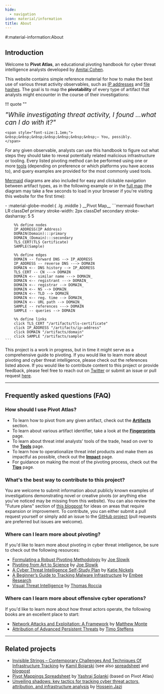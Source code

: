 ```yaml
---
hide:
  - navigation
icon: material/information
title: About
---
```


#:material-information:About

## Introduction

Welcome to **Pivot Atlas**, an educational pivoting handbook for cyber threat intelligence analysts developed by [Amitai Cohen](https://twitter.com/AmitaiCo).

This website contains simple reference material for how to make the best use of various threat activity observables, such as [IP addresses](/artifacts/ip-address) and [file hashes](/fingerprints#file-hash). The goal is to map the **pivotability** of every type of artifact that analysts might encounter in the course of their investigations:

!!! quote ""
    <div class="word-flip">
		<span style="font-size:1.5em;font-style: italic;" id="word">"While investigating threat activity, I found </span>
		<span id="dynamic-word-container">
			<span style="font-size:1.5em;font-style: italic;" id="indefinite-article"></span>
			<span style="font-size:1.5em;" id="dynamic-word" class="animated-word"></span>
		</span>
		<span id="word-list" style="display: none;">
			domain,IP address,sample,file hash,certificate,user agent
		</span>
		<span style="font-size:1.5em;font-style: italic;">...what can I do with it?"</span>
	</div>
	
	<span style="font-size:1.1em;">
	&nbsp;&nbsp;&nbsp;&nbsp;&nbsp;&nbsp;&nbsp;— You, possibly.
	</span>

For any given observable, analysts can use this handbook to figure out what steps they should take to reveal potentially related malicious infrastructure or tooling. Every listed pivoting method can be performed using one or more [tools](/tools) (depending on preference or which platforms you have access to), and query examples are provided for the most commonly used tools.

[Mermaid](https://mermaid.js.org/) diagrams are also included for easy and clickable navigation between artifact types, as in the following example or in the [full map](/map) (the diagram may take a few seconds to load in your browser if you're visiting this website for the first time):

<div class="grid cards" markdown>
-   :material-globe-model:{ .lg .middle } __Pivot Map__
	```mermaid
	flowchart LR
		classDef primary stroke-width: 2px
		classDef secondary stroke-dasharray: 5 5
		
		%% define nodes
		IP_ADDRESS(IP Address)
		DOMAIN(Domain):::primary
		DOMAIN_(Domain):::secondary
		TLS_CERT(TLS Certificate)
		SAMPLE(Sample)
		
		%% define edges
		DOMAIN -- forward DNS --> IP_ADDRESS
		IP_ADDRESS -- reverse DNS ---> DOMAIN
		DOMAIN <-- DNS history --> IP_ADDRESS
		TLS_CERT -- CN ---> DOMAIN
		DOMAIN <-- similar name ---> DOMAIN_
		DOMAIN <-- registrant ---> DOMAIN_
		DOMAIN <-- registrar --> DOMAIN_
		DOMAIN <-- NS --> DOMAIN_
		DOMAIN <-- TLD --> DOMAIN_
		DOMAIN <-- reg. time --> DOMAIN_
		DOMAIN <-- URL path --> DOMAIN_
		SAMPLE -- references ---> DOMAIN
		SAMPLE -- queries --> DOMAIN
		
		%% define links
		click TLS_CERT "/artifacts/tls-certificate"
		click IP_ADDRESS "/artifacts/ip-address"
		click DOMAIN "/artifacts/domain"
		click SAMPLE "/artifacts/sample"
	```
</div>

This project is a work in progress, but in time it might serve as a comprehensive guide to pivoting. If you would like to learn more about pivoting and cyber threat intelligence, please check out the references listed above. If you would like to contribute content to this project or provide feedback, please feel free to reach out on [Twitter](https://twitter.com/AmitaiCo) or submit an issue or pull request [here](https://github.com/korniko98/pivot-atlas).

---

## Frequently asked questions (FAQ)

### How should I use Pivot Atlas?
* To learn how to pivot from any given artifact, check out the **[Artifacts](/artifacts)** section.
* To learn about various artifact identifier, take a look at the **[Fingerprints](/fingerprints)** page.
* To learn about threat intel analysts' tools of the trade, head on over to the **[Tools](/tools)** page.
* To learn how to operationalize threat intel products and make them as impactful as possible, check out the **[Impact](/impact)** page.
* For guidance on making the most of the pivoting process, check out the **[Tips](/tips)** page.

### What's the best way to contribute to this project?
You are welcome to submit information about publicly known examples of investigations demonstrating novel or creative pivots (or anything else you've noticed may be missing from this website). You can also review the "Future plans" section of [this blogpost](/updates/2024/06/07/hello-world/) for ideas on areas that require expansion or improvement. To contribute, you can either submit a pull request yourself or simply add an issue to the [GitHub project](https://github.com/korniko98/pivot-atlas/issues/new) (pull requests are preferred but issues are welcome).

### Where can I learn more about pivoting?
If you'd like to learn more about pivoting in cyber threat intelligence, be sure to check out the following resources:

* [Formulating a Robust Pivoting Methodology](https://pylos.co/wp-content/uploads/2021/02/pivoting.pdf) by [Joe Slowik](https://twitter.com/jfslowik)
* [Pivoting from Art to Science](https://www.youtube.com/watch?v=IhUJH_mgVVk) by [Joe Slowik](https://twitter.com/jfslowik)
* [A Cyber Threat Intelligence Self-Study Plan](https://medium.com/katies-five-cents/a-cyber-threat-intelligence-self-study-plan-part-2-d04b7a529d36) by [Katie Nickels](https://twitter.com/likethecoins)
* [A Beginner’s Guide to Tracking Malware Infrastructure](https://censys.com/a-beginners-guide-to-tracking-malware-infrastructure/) by [Embee Research](https://twitter.com/embee_research)
* [Visual Threat Intelligence](https://store.securitybreak.io/threatintel) by [Thomas Roccia](https://twitter.com/fr0gger_)

### Where can I learn more about offensive cyber operations?
If you'd like to learn more about how threat actors operate, the following books are an excellent place to start:

* [Network Attacks and Exploitation: A Framework](https://www.wiley.com/en-us/Network+Attacks+and+Exploitation%3A+A+Framework-p-9781118987124) by [Matthew Monte](https://x.com/networkattack)
* [Attribution of Advanced Persistent Threats](https://link.springer.com/book/10.1007/978-3-662-61313-9) by [Timo Steffens](https://twitter.com/Timo_Steffens)

---

## Related projects

* [Invisible Strings – Contemporary Challenges And Techniques Of Infrastructure Tracking](https://www.youtube.com/watch?v=QdhzzstMZCk) by [Kamil Bojarski](https://x.com/Lawsecnet) (see also [spreadsheet](https://docs.google.com/spreadsheets/d/1oBOW5qGJstWYg3qXwSK12MHav4Pz6rzP77FzSB2IEeY/edit?gid=1591959748#gid=1591959748) and [blogpost](https://counterintelligence.pl/en/2023/07/wyciskajac-cytryny-ioc-metodyczna-analiza-infrastruktury-sieciowej/])
* [Pivot Mappings Spreadsheet](https://docs.google.com/spreadsheets/d/1AYrXOZwWt9qJbfjntg0GYl7K76Q5eoO6HWrnVq6HCrk/edit?gid=1673474781#gid=1673474781) by [Yashraj Solanki](https://x.com/RustyNoob619) (based on Pivot Atlas)
* [Unveiling shadows: key tactics for tracking cyber threat actors, attribution, and infrastructure analysis](https://www.virusbulletin.com/conference/vb2024/abstracts/unveiling-shadows-key-tactics-tracking-cyber-threat-actors-attribution-and-infrastructure-analysis/) by [Hossein Jazi](https://x.com/h2jazi)
